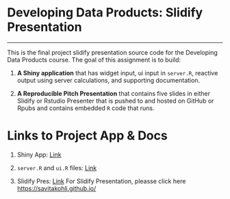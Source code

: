 # Developing Data Products: Slidify Presentation
---

This is the final project slidify presentation source code for the Developing Data Products course. The goal of this assignment is to build:

1. __A Shiny application__ that has widget input, ui input in `server.R`, reactive output using server calculations, and supporting documentation.

2. __A Reproducible Pitch Presentation__ that contains five slides in either Slidify or Rstudio Presenter that is pushed to and hosted on GitHub or Rpubs and contains embedded `R` code that runs.

# Links to Project App & Docs

1. Shiny App: [Link](https://savitakohli.shinyapps.io/ShinyApp/)

2. `server.R` and `ui.R` files: [Link](https://github.com/savitakohli/Developing-Data-Products-Final-Project/shiny-app)

3. Slidify Pres: [Link](https://savitakohli.github.io/)
For Slidify Presentation, pleasse click here https://savitakohli.github.io/

